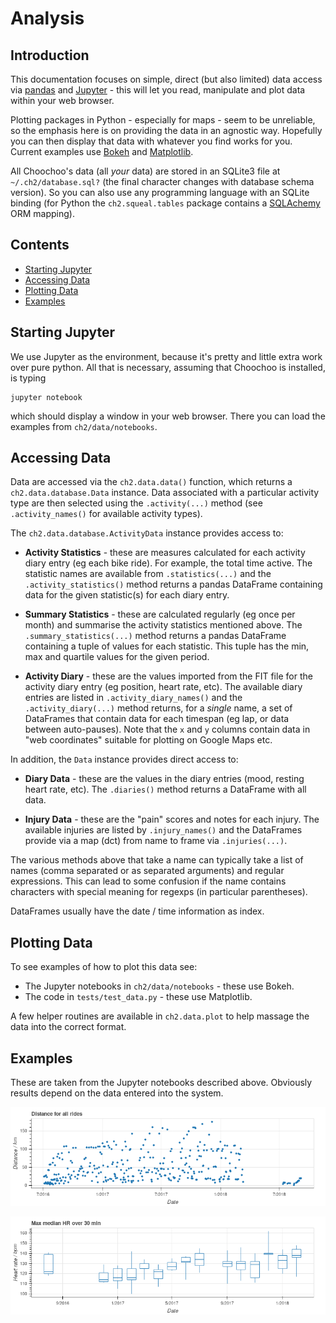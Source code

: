 
# Analysis

## Introduction

This documentation focuses on simple, direct (but also limited) data access 
via [pandas](https://pandas.pydata.org/) and [Jupyter](http://jupyter.org/) - 
this will let you read, manipulate and plot data within your web browser.

Plotting packages in Python - especially for maps - seem to be unreliable,
so the emphasis here is on providing the data in an agnostic way.  Hopefully
you can then display that data with whatever you find works for you.
Current examples use [Bokeh](https://bokeh.pydata.org/) and
[Matplotlib](https://matplotlib.org/).

All Choochoo's data (all *your* data) are stored in an SQLite3 file at 
`~/.ch2/database.sql?` (the final character changes with database
schema version).  So you can also use any programming language with an 
SQLite binding (for Python the `ch2.squeal.tables` package contains a
[SQLAchemy](https://www.sqlalchemy.org/) ORM mapping).

## Contents

* [Starting Jupyter](starting-jupyter)
* [Accessing Data](accessing-data)
* [Plotting Data](plotting-data)
* [Examples](examples)

## Starting Jupyter

We use Jupyter as the environment, because it's pretty and little extra work
over pure python.  All that is necessary, assuming that Choochoo is installed,
is typing

    jupyter notebook
    
which should display a window in your web browser.  There you can load the
examples from `ch2/data/notebooks`.

## Accessing Data

Data are accessed via the `ch2.data.data()` function, which returns a
`ch2.data.database.Data` instance.  Data associated with a particular
activity type are then selected using the `.activity(...)` method (see
`.activity_names()` for available activity types).

The `ch2.data.database.ActivityData` instance provides access to:

* **Activity Statistics** - these are measures calculated for each activity
  diary entry (eg each bike ride).  For example, the total time active.
  The statistic names are available from `.statistics(...)` and the
  `.activity_statistics()` method returns a pandas DataFrame containing data
  for the given statistic(s) for each diary entry.
  
* **Summary Statistics** - these are calculated regularly (eg once per
  month) and summarise the activity statistics mentioned above.  The
  `.summary_statistics(...)` method returns a pandas DataFrame containing a
  tuple of values for each statistic.  This tuple has the min, max and quartile
  values for the given period.
  
* **Activity Diary** - these are the values imported from the FIT file for
  the activity diary entry (eg position, heart rate, etc).  The available
  diary entries are listed in `.activity_diary_names()` and the 
  `.activity_diary(...)` method returns, for a *single* name, a set of DataFrames
  that contain data for each timespan (eg lap, or data between auto-pauses).
  Note that the `x` and `y` columns contain data in "web coordinates" suitable
  for plotting on Google Maps etc.   
  
In addition, the `Data` instance provides direct access to:

* **Diary Data** - these are the values in the diary entries (mood, resting 
  heart rate, etc).  The `.diaries()` method returns a DataFrame with all data.
  
* **Injury Data** - these are the "pain" scores and notes for each injury.
  The available injuries are listed by `.injury_names()` and the DataFrames
  provide via a map (dct) from name to frame via `.injuries(...)`.

The various methods above that take a name can typically take a list
of names (comma separated or as separated arguments) and regular expressions.
This can lead to some confusion if the name contains characters with special 
meaning for regexps (in particular parentheses).

DataFrames usually have the date / time information as index.

## Plotting Data

To see examples of how to plot this data see:

* The Jupyter notebooks in `ch2/data/notebooks` - these use Bokeh.
* The code in `tests/test_data.py` - these use Matplotlib.

A few helper routines are available in `ch2.data.plot` to help massage the
data into the correct format.

## Examples

These are taken from the Jupyter notebooks described above.  Obviously results
depend on the data entered into the system.

![](distance.png)

![](summary.png)
